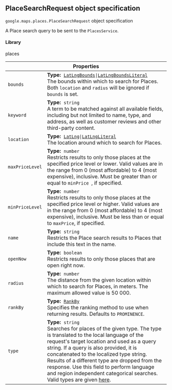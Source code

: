 <h2 id="PlaceSearchRequest"> PlaceSearchRequest object specification </h2><p>
<code><span itemprop="path">google.maps.places</span>.<span itemprop="name">PlaceSearchRequest</span></code>
object specification
</p><p>A Place search query to be sent to the <code>PlacesService</code>.</p><h4>Library</h4><p>places</p><div class="devsite-table-wrapper"><table class="properties responsive" summary="interface PlaceSearchRequest - Properties">
<thead>
<tr><th colspan="2">Properties</th>
</tr></thead>
<tbody>
<tr>
<td><code><span>bounds</span></code></td>
<td><div><strong>Type:</strong>&nbsp; <code><a href="https://github.com/amenadiel/google-maps-documentation/blob/master/docs/LatLngBounds.md">LatLngBounds</a>|<a href="https://github.com/amenadiel/google-maps-documentation/blob/master/docs/LatLngBoundsLiteral.md">LatLngBoundsLiteral</a></code></div>
<div class="desc">The bounds within which to search for Places. Both <code>location</code> and <code>radius</code> will be ignored if <code>bounds</code> is set.</div></td>
</tr>
<tr>
<td><code><span>keyword</span></code></td>
<td><div><strong>Type:</strong>&nbsp; <code>string</code></div>
<div class="desc">A term to be matched against all available fields, including but not limited to name, type, and address, as well as customer reviews and other third-party content.</div></td>
</tr>
<tr>
<td><code><span>location</span></code></td>
<td><div><strong>Type:</strong>&nbsp; <code><a href="https://github.com/amenadiel/google-maps-documentation/blob/master/docs/LatLng.md">LatLng</a>|<a href="https://github.com/amenadiel/google-maps-documentation/blob/master/docs/LatLngLiteral.md">LatLngLiteral</a></code></div>
<div class="desc">The location around which to search for Places.</div></td>
</tr>
<tr>
<td><code><span>maxPriceLevel</span></code></td>
<td><div><strong>Type:</strong>&nbsp; <code>number</code></div>
<div class="desc">Restricts results to only those places at the specified price level or lower. Valid values are in the range from 0 (most affordable) to 4 (most expensive), inclusive. Must be greater than or equal to <code>minPrice </code>, if specified.</div></td>
</tr>
<tr>
<td><code><span>minPriceLevel</span></code></td>
<td><div><strong>Type:</strong>&nbsp; <code>number</code></div>
<div class="desc">Restricts results to only those places at the specified price level or higher. Valid values are in the range from 0 (most affordable) to 4 (most expensive), inclusive. Must be less than or equal to <code>maxPrice</code>, if specified.</div></td>
</tr>
<tr>
<td><code><span>name</span></code></td>
<td><div><strong>Type:</strong>&nbsp; <code>string</code></div>
<div class="desc">Restricts the Place search results to Places that include this text in the name.</div></td>
</tr>
<tr>
<td><code><span>openNow</span></code></td>
<td><div><strong>Type:</strong>&nbsp; <code>boolean</code></div>
<div class="desc">Restricts results to only those places that are open right now.</div></td>
</tr>
<tr>
<td><code><span>radius</span></code></td>
<td><div><strong>Type:</strong>&nbsp; <code>number</code></div>
<div class="desc">The distance from the given location within which to search for Places, in meters. The maximum allowed value is 50 000.</div></td>
</tr>
<tr>
<td><code><span>rankBy</span></code></td>
<td><div><strong>Type:</strong>&nbsp; <code><a href="https://github.com/amenadiel/google-maps-documentation/blob/master/docs/RankBy.md">RankBy</a></code></div>
<div class="desc">Specifies the ranking method to use when returning results. Defaults to <code>PROMINENCE</code>.</div></td>
</tr>
<tr>
<td><code><span>type</span></code></td>
<td><div><strong>Type:</strong>&nbsp; <code>string</code></div>
<div class="desc">Searches for places of the given type. The type is translated to the local language of the request's target location and used as a query string. If a query is also provided, it is concatenated to the localized type string. Results of a different type are dropped from the response. Use this field to perform language and region independent categorical searches. Valid types are given <a href="/maps/documentation/places/supported_types">here</a>.</div></td>
</tr>
</tbody>
</table></div>